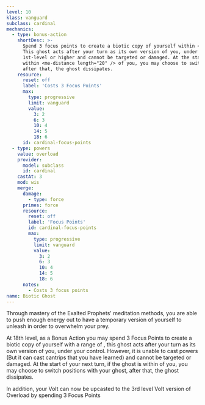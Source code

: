 ```yaml
---
level: 10
klass: vanguard
subclass: cardinal
mechanics:
  - type: bonus-action
    shortDesc: >-
      Spend 3 focus points to create a biotic copy of yourself within <me-distance length="5" />.
      This ghost acts after your turn as its own version of you, under your control. It cannot cast powers of
      1st-level or higher and cannot be targeted or damaged. At the start of your next turn, if the ghost is
      within <me-distance length="20" /> of you, you may choose to switch positions with your ghost,
      after that, the ghost dissipates.
    resource:
      reset: off
      label: 'Costs 3 Focus Points'
      max:
        type: progressive
        limit: vanguard
        value:
          3: 2
          6: 3
          10: 4
          14: 5
          18: 6
      id: cardinal-focus-points
  - type: powers
    value: overload
    provider:
      model: subclass
      id: cardinal
    castAt: 3
    mod: wis
    merge:
      damage:
        - type: force
      primes: force
      resource:
        reset: off
        label: 'Focus Points'
        id: cardinal-focus-points
        max:
          type: progressive
          limit: vanguard
          value:
            3: 2
            6: 3
            10: 4
            14: 5
            18: 6
      notes:
        - Costs 3 focus points
name: Biotic Ghost
---
```

Through mastery of the Exalted Prophets' meditation methods, you are able to push enough energy out to have a
temporary version of yourself to unleash in order to overwhelm your prey.

At 18th level, as a Bonus Action you may spend 3 Focus Points to create a biotic copy of yourself with a range of
<me-distance length="5" />, this ghost acts after your turn as its own version of you, under your control. However,
it is unable to cast powers (But it can cast cantrips that you have learned) and cannot be targeted or damaged. At the
start of your next turn, if the ghost is within <me-distance length="20" /> of you, you may choose to switch
positions with your ghost, after that, the ghost dissipates.

In addition, your Volt can now be upcasted to the 3rd level Volt version of Overload by spending 3 Focus Points
